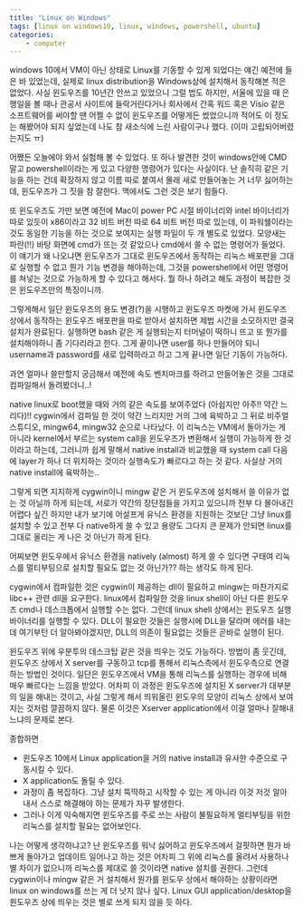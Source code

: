 ```yaml
---
title: "Linux on Windows"
tags: [linux on windows10, linux, windows, powershell, ubuntu]
categories:
    - computer
---
```


windows 10에서 VM이 아닌 상태로 Linux를 기동할 수 있게 되었다는 얘긴 예전에 들은 바 있었는데, 실제로 linux distribution을 Windows상에 설치해서 동작해본 적은 없었다. 사실 윈도우즈를 10년간 안쓰고 있었으니 그럴 법도 하지만, 서울에 있을 때 은행일을 볼 때나 관공서 사이트에 들락거린다거나 회사에서 간혹 워드 혹은 Visio 같은 소프트웨어를 써야할 땐 어쩔 수 없이 윈도우즈를 어떻게든 썼었으니까 적어도 이 정도는 해봤어야 되지 싶었는데 나도 참 새소식에 느린 사람이구나 했다. (이미 고립되어버렸는지도 ㅠ)

어쨌든 오늘에야 와서 실험해 볼 수 있었다. 또 하나 발견한 것이 windows안에 CMD 말고 powershell이라는 게 있고 다양한 명령어가 있다는 사실이다. 난 솔직히 같은 기능을 하는 건데 확장하지 않고 이름 따로 붙여서 몰래 새로 만들어놓는 거 너무 싫어하는데, 윈도우즈가 그 짓을 참 잘한다. 맥에서도 그런 것은 보기 힘들다. 

또 윈도우즈도 가만 보면 예전에 Mac이 power PC 시절 바이너리와 intel 바이너리가 따로 있듯이 x86이라고 32 비트 버전 따로 64 비트 버전 따로 있는데, 이 파워쉘이라는 것도 동일한 기능을 하는 것으로 보여지는 실행 파일이 두 개 별도로 있었다. 모양새는 파란(!!) 바탕 화면에 cmd가 뜨는 것 같았으나 cmd에서 쓸 수 없는 명령어가 들었다. 이 얘기가 왜 나오냐면 윈도우즈가 그대로 윈도우즈에서 동작하는 리눅스 배포판을 그대로 실행할 수 없고 뭔가 기능 변경을 해야하는데, 그것을 powershell에서 어떤 명령어를 쳐넣는 것으로 가능하게 할 수 있다고 해서다. 뭘 하나 하려고 해도 과정이 복잡한 것은 윈도우즈만의 특징이니까.

그렇게해서 일단 윈도우즈의 용도 변경(?)을 시행하고 윈도우즈 마켓에 가서 윈도우즈 상에서 동작하는 윈도우즈 배포판을 따로 받아서 설치하면 제법 시간을 소모하지만 결국 설치가 완료된다. 실행하면 bash 같은 게 실행되는지 터머널이 떡하니 뜨고 또 뭔가를 설치해야하니 좀 기다리라고 한다. 그게 끝이나면 user를 하나 만들어야 되니 username과 password를 새로 입력하라고 하고 그게 끝나면 일단 기동이 가능하다.

과연 얼마나 쓸만할지 궁금해서 예전에 속도 벤치마크를 하려고 만들어놓은 것을 그대로 컴파일해서 돌려봤더니..!

native linux로 boot했을 때와 거의 같은 속도를 보여주었다 (아쉽지만 아주!! 약간 느리다)!! cygwin에서 검파일 한 것이 약간 느리지만 거의 그에 육박하고 그 뒤로 비주얼 스튜디오, mingw64, mingw32 순으로 나타났다. 이 리눅스는 VM에서 돌아가는 게 아니라 kernel에서 부르는 system call을 윈도우즈가 변환해서 실행이 가능하게 한 것이라고 하는데, 그러니까 쉽게 말해서 native install과 비교했을 때 system call 다음에 layer가 하나 더 위치하는 것이라 실행속도가 빠르다고 하는 것 같다. 사실상 거의 native install에 육박하는..

그렇게 되면 지지하게 cygwin이니 mingw 같은 거 윈도우즈에 설치해서 쓸 이유가 없는 것 아닐까 하게 되는데, 서로가 약간의 장단점들을 가지고 있으니까 전부 다 몰아내긴 어렵다 싶긴 하지만 내가 보기에 어설프게 유닉스 환경을 지원하는 것보단 그냥 linux를 설치할 수 있고 전부 다 native하게 쓸 수 있고 용량도 그다지 큰 문제가 안되면 linux를 그대로 올리는 게 나은 것 아닌가 하게 된다.

어찌보면 윈도우에서 유닉스 환경을 natively (almost) 하게 쓸 수 있다면 구태여 리눅스를 멀티부팅으로 설치할 필요도 없는 것 아닌가?? 하는 생각도 하게 된다. 

cygwin에서 컴파일한 것은 cygwin이 제공하는 dll이 필요하고 mingw는 마찬가지로 libc++ 관련 dll을 요구한다. linux에서 컴파일한 것을 linux shell이 아닌 다른 윈도우즈 cmd나 데스크톱에서 실행할 수는 없다. 그런데 linux shell 상에서는 윈도우즈 실행 바이너리를 실행할 수 있다. DLL이 필요한 것들은 실행시에 DLL을 달라며 에러를 내는데 여기부턴 더 알아봐야겠지만, DLL의 의존이 필요없는 것들은 곧바로 실행이 된다.

윈도우즈 위에 우분투의 데스크탑 같은 것을 띄우는 것도 가능하다. 방법이 좀 웃긴데, 윈도우즈 상에서 X server를 구동하고 tcp를 통해서 리눅스측에서 윈도우측으로 연결하는 방법인 것이다. 일단은 윈도우즈에서 VM을 통해 리눅스를 실행하는 경우에 비해 매우 빠르다는 느낌을 받았다. 어차피 이 과정은 윈도우즈에 설치된 X server가 대부분의 일을 해내는 것이고, 사실 그렇게 해서 띄워올린 윈도우의 모양이 리눅스 상에서 보여지는 것처럼 깔끔하지 않다. 물론 이것은 Xserver application에서 이걸 얼마나 잘해내느냐의 문제로 본다. 

종합하면
- 윈도우즈 10에서 Linux application을 거의 native install과 유사한 수준으로 구동시킬 수 있다.
- X application도 돌릴 수 있다. 
- 과정이 좀 복잡하다. 그냥 설치 뚝딱하고 시작할 수 있는 게 아니라 이것 저것 알아내서 스스로 해결해야 하는 문제가 자꾸 발생한다.
- 그러나 이게 익숙해지면 윈도우즈를 주로 쓰는 사람이 불필요하게 멀티부팅을 위한 리눅스를 설치할 필요는 없어보인다.

나는 어떻게 생각하냐고? 난 윈도우즈를 워낙 싫어하고 윈도우즈에서 걸핏하면 뭔가 바쁘게 돌아가고 업데이트 일어나고 하는 것은 어차피 그 위에 리눅스를 올려서 사용하나 별 차이가 없으니까 리눅스를 제대로 쓸 것이라면 native 설치를 권한다. 그런데 cygwin이나 mingw 같은 거 설치해서 뭔가를 윈도우 상에서 해야하는 상황이라면 linux on windows를 쓰는 게 더 낫지 않나 싶다. Linux GUI application/desktop을 윈도우즈 상에 띄우는 것은 별로 쓰게 되지 않을 듯 하다.


